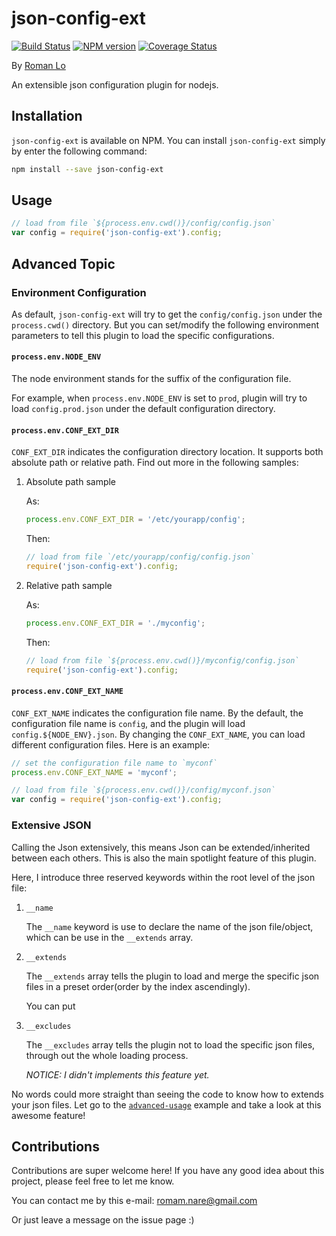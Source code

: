 # json-config-ext

[![Build Status](https://travis-ci.org/Roman-Lo/json-config-ext.svg?branch=master)](https://travis-ci.org/Roman-Lo/json-config-ext)
[![NPM version](https://img.shields.io/npm/v/json-config-ext.svg)](https://www.npmjs.com/package/json-config-ext)
[![Coverage Status](https://coveralls.io/repos/github/Roman-Lo/json-config-ext/badge.svg?branch=master)](https://coveralls.io/github/Roman-Lo/json-config-ext?branch=master)

By [Roman Lo](https://github.com/Roman-Lo)

An extensible json configuration plugin for nodejs.

## Installation

`json-config-ext` is available on NPM. You can install `json-config-ext` simply by enter the following command:

```bash
npm install --save json-config-ext
```

## Usage

```js
// load from file `${process.env.cwd()}/config/config.json`
var config = require('json-config-ext').config;
```

## Advanced Topic

### Environment Configuration

As default, `json-config-ext` will try to get the `config/config.json` under the `process.cwd()` directory. But you can set/modify the following environment parameters to tell this plugin to load the specific configurations.

#### `process.env.NODE_ENV`

The node environment stands for the suffix of the configuration file.

For example, when `process.env.NODE_ENV` is set to `prod`, plugin will try to load `config.prod.json` under the default configuration directory.

#### `process.env.CONF_EXT_DIR`

`CONF_EXT_DIR` indicates the configuration directory location. It supports both absolute path or relative path. Find out more in the following samples:

1. Absolute path sample

    As:
    ```js
    process.env.CONF_EXT_DIR = '/etc/yourapp/config';
    ```

    Then:
    ```js
    // load from file `/etc/yourapp/config/config.json`
    require('json-config-ext').config;
    ```

1. Relative path sample

    As:
    ```js
    process.env.CONF_EXT_DIR = './myconfig';
    ```

    Then:
    ```js
    // load from file `${process.env.cwd()}/myconfig/config.json`
    require('json-config-ext').config;
    ```

#### `process.env.CONF_EXT_NAME`

`CONF_EXT_NAME` indicates the configuration file name. By the default, the configuration file name is `config`, and the plugin will load `config.${NODE_ENV}.json`. By changing the `CONF_EXT_NAME`, you can load different configuration files. Here is an example:

```js
// set the configuration file name to `myconf`
process.env.CONF_EXT_NAME = 'myconf';

// load from file `${process.env.cwd()}/config/myconf.json`
var config = require('json-config-ext').config;
```

### Extensive JSON

Calling the Json extensively, this means Json can be extended/inherited between each others. This is also the main spotlight feature of this plugin.

Here, I introduce three reserved keywords within the root level of the json file:


1. `__name`

    The `__name` keyword is use to declare the name of the json file/object, which can be use in the `__extends` array.

1. `__extends`

    The `__extends` array tells the plugin to load and merge the specific json files in a preset order(order by the index ascendingly).

    You can put


3. `__excludes`

    The `__excludes` array tells the plugin not to load the specific json files, through out the whole loading process.

    _NOTICE: I didn't implements this feature yet._

No words could more straight than seeing the code to know how to extends your json files. Let go to the [`advanced-usage`](https://github.com/Roman-Lo/json-config-ext/tree/master/examples/advanced-usage) example and take a look at this awesome feature!


## Contributions

Contributions are super welcome here! If you have any good idea about this project, please feel free to let me know.

You can contact me by this e-mail: [romam.nare@gmail.com](mailto:romam.nare@gmail.com)

Or just leave a message on the issue page :)





